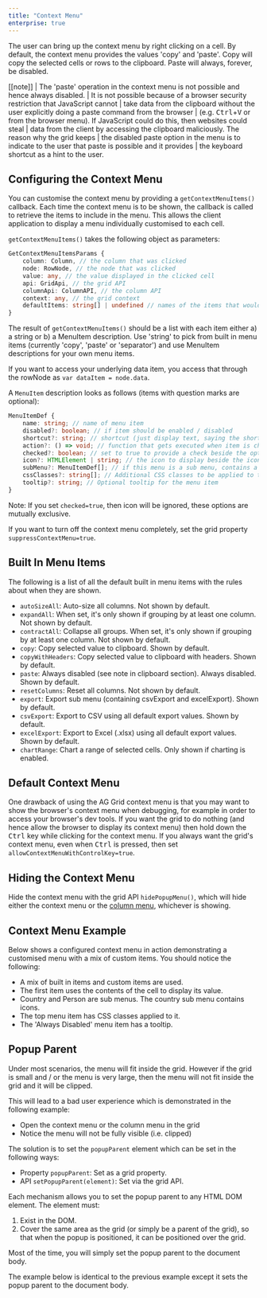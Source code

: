 ```yaml
---
title: "Context Menu"
enterprise: true
---
```


The user can bring up the context menu by right clicking on a cell. By default, the context menu provides the values 'copy' and 'paste'. Copy will copy the selected cells or rows to the clipboard. Paste will always, forever, be disabled.

[[note]]
| The 'paste' operation in the context menu is not possible and hence always disabled.
| It is not possible because of a browser security restriction that JavaScript cannot
| take data from the clipboard without the user explicitly doing a paste command from the browser
| (e.g. <kbd>Ctrl</kbd>+<kbd>V</kbd> or from the browser menu). If JavaScript could do this, then websites could steal
| data from the client by accessing the clipboard maliciously. The reason why the grid keeps
| the disabled paste option in the menu is to indicate to the user that paste is possible and it provides
| the keyboard shortcut as a hint to the user.

## Configuring the Context Menu

You can customise the context menu by providing a `getContextMenuItems()` callback. Each time the context menu is to be shown, the callback is called to retrieve the items to include in the menu. This allows the client application to display a menu individually customised to each cell.

`getContextMenuItems()` takes the following object as parameters:

```ts
GetContextMenuItemsParams {
    column: Column, // the column that was clicked
    node: RowNode, // the node that was clicked
    value: any, // the value displayed in the clicked cell
    api: GridApi, // the grid API
    columnApi: ColumnAPI, // the column API
    context: any, // the grid context
    defaultItems: string[] | undefined // names of the items that would be provided by default
}
```

The result of `getContextMenuItems()` should be a list with each item either a) a string or b) a MenuItem description. Use 'string' to pick from built in menu items (currently 'copy', 'paste' or 'separator') and use MenuItem descriptions for your own menu items.

If you want to access your underlying data item, you access that through the rowNode as `var dataItem = node.data`.

A `MenuItem` description looks as follows (items with question marks are optional):

```ts
MenuItemDef {
    name: string; // name of menu item
    disabled?: boolean; // if item should be enabled / disabled
    shortcut?: string; // shortcut (just display text, saying the shortcut here does nothing)
    action?: () => void; // function that gets executed when item is chosen
    checked?: boolean; // set to true to provide a check beside the option
    icon?: HTMLElement | string; // the icon to display beside the icon, either a DOM element or HTML string
    subMenu?: MenuItemDef[]; // if this menu is a sub menu, contains a list of sub menu item definitions
    cssClasses?: string[]; // Additional CSS classes to be applied to the menu item
    tooltip?: string; // Optional tooltip for the menu item
}
```

Note: If you set `checked=true`, then icon will be ignored, these options are mutually exclusive.

If you want to turn off the context menu completely, set the grid property `suppressContextMenu=true`.

## Built In Menu Items

The following is a list of all the default built in menu items with the rules about when they are shown.

- `autoSizeAll`: Auto-size all columns. Not shown by default.
- `expandAll`: When set, it's only shown if grouping by at least one column. Not shown by default.
- `contractAll`: Collapse all groups. When set, it's only shown if grouping by at least one column. Not shown by default.
- `copy`: Copy selected value to clipboard. Shown by default.
- `copyWithHeaders`: Copy selected value to clipboard with headers. Shown by default.
- `paste`: Always disabled (see note in clipboard section). Always disabled. Shown by default.
- `resetColumns`: Reset all columns. Not shown by default.
- `export`: Export sub menu (containing csvExport and excelExport). Shown by default.
- `csvExport`: Export to CSV using all default export values. Shown by default.
- `excelExport`: Export to Excel (.xlsx) using all default export values. Shown by default.
- `chartRange`: Chart a range of selected cells. Only shown if charting is enabled.

## Default Context Menu

One drawback of using the AG Grid context menu is that you may want to show the browser's context menu when debugging, for example in order to access your browser's dev tools. If you want the grid to do nothing (and hence allow the browser to display its context menu) then hold down the <kbd>Ctrl</kbd> key while clicking for the context menu. If you always want the grid's context menu, even when <kbd>Ctrl</kbd> is pressed, then set `allowContextMenuWithControlKey=true`.

## Hiding the Context Menu

Hide the context menu with the grid API `hidePopupMenu()`, which will hide either the context menu or the [column menu](/column-menu/), whichever is showing.

## Context Menu Example

Below shows a configured context menu in action demonstrating a customised menu with a mix of custom items. You should notice the following:

- A mix of built in items and custom items are used.
- The first item uses the contents of the cell to display its value.
- Country and Person are sub menus. The country sub menu contains icons.
- The top menu item has CSS classes applied to it.
- The 'Always Disabled' menu item has a tooltip.

<grid-example title='Context Menu Example' name='context-menu' type='generated' options='{ "enterprise": true, "modules": ["clientside", "menu", "excel", "range", "clipboard", "charts"] }'></grid-example>

## Popup Parent

Under most scenarios, the menu will fit inside the grid. However if the grid is small and / or the menu is very large, then the menu will not fit inside the grid and it will be clipped.

This will lead to a bad user experience which is demonstrated in the following example:

- Open the context menu or the column menu in the grid
- Notice the menu will not be fully visible (i.e. clipped)

<grid-example title='Small Grid Problem' name='popup-parent-problem' type='generated' options='{ "enterprise": true, "exampleHeight": 400, "modules": ["clientside", "menu", "excel", "clipboard"] }'></grid-example>

The solution is to set the `popupParent` element which can be set in the following ways:

- Property `popupParent`: Set as a grid property.
- API `setPopupParent(element)`: Set via the grid API.

Each mechanism allows you to set the popup parent to any HTML DOM element. The element must:

1. Exist in the DOM.
1. Cover the same area as the grid (or simply be a parent of the grid), so that when the popup is positioned, it can be positioned over the grid.

Most of the time, you will simply set the popup parent to the document body.

The example below is identical to the previous example except it sets the popup parent to the document body.

<grid-example title='Small Grid Solution' name='popup-parent-solution' type='generated' options='{ "enterprise": true, "exampleHeight": 400, "modules": ["clientside", "menu", "excel", "clipboard"] }'></grid-example>
